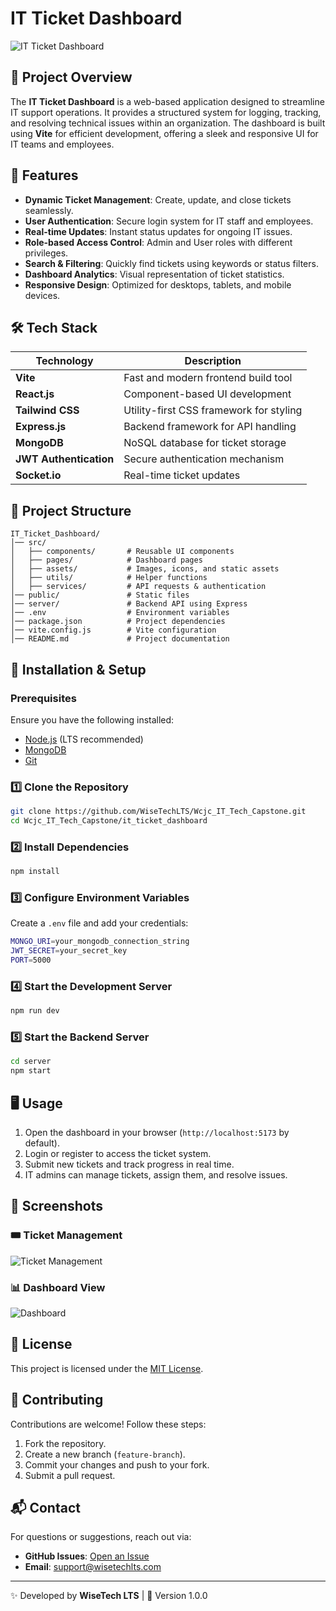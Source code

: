 # IT Ticket Dashboard

![IT Ticket Dashboard](https://via.placeholder.com/1000x400?text=IT+Ticket+Dashboard)

## 📌 Project Overview
The **IT Ticket Dashboard** is a web-based application designed to streamline IT support operations. It provides a structured system for logging, tracking, and resolving technical issues within an organization. The dashboard is built using **Vite** for efficient development, offering a sleek and responsive UI for IT teams and employees.

## 🚀 Features
- **Dynamic Ticket Management**: Create, update, and close tickets seamlessly.
- **User Authentication**: Secure login system for IT staff and employees.
- **Real-time Updates**: Instant status updates for ongoing IT issues.
- **Role-based Access Control**: Admin and User roles with different privileges.
- **Search & Filtering**: Quickly find tickets using keywords or status filters.
- **Dashboard Analytics**: Visual representation of ticket statistics.
- **Responsive Design**: Optimized for desktops, tablets, and mobile devices.

## 🛠️ Tech Stack
| Technology | Description |
|------------|------------|
| **Vite** | Fast and modern frontend build tool |
| **React.js** | Component-based UI development |
| **Tailwind CSS** | Utility-first CSS framework for styling |
| **Express.js** | Backend framework for API handling |
| **MongoDB** | NoSQL database for ticket storage |
| **JWT Authentication** | Secure authentication mechanism |
| **Socket.io** | Real-time ticket updates |

## 📂 Project Structure
```
IT_Ticket_Dashboard/
│── src/
│   ├── components/       # Reusable UI components
│   ├── pages/            # Dashboard pages
│   ├── assets/           # Images, icons, and static assets
│   ├── utils/            # Helper functions
│   ├── services/         # API requests & authentication
│── public/               # Static files
│── server/               # Backend API using Express
│── .env                  # Environment variables
│── package.json          # Project dependencies
│── vite.config.js        # Vite configuration
│── README.md             # Project documentation
```

## 🔧 Installation & Setup
### Prerequisites
Ensure you have the following installed:
- [Node.js](https://nodejs.org/) (LTS recommended)
- [MongoDB](https://www.mongodb.com/)
- [Git](https://git-scm.com/)

### 1️⃣ Clone the Repository
```sh
git clone https://github.com/WiseTechLTS/Wcjc_IT_Tech_Capstone.git
cd Wcjc_IT_Tech_Capstone/it_ticket_dashboard
```

### 2️⃣ Install Dependencies
```sh
npm install
```

### 3️⃣ Configure Environment Variables
Create a `.env` file and add your credentials:
```sh
MONGO_URI=your_mongodb_connection_string
JWT_SECRET=your_secret_key
PORT=5000
```

### 4️⃣ Start the Development Server
```sh
npm run dev
```

### 5️⃣ Start the Backend Server
```sh
cd server
npm start
```

## 🖥️ Usage
1. Open the dashboard in your browser (`http://localhost:5173` by default).
2. Login or register to access the ticket system.
3. Submit new tickets and track progress in real time.
4. IT admins can manage tickets, assign them, and resolve issues.

## 📸 Screenshots
### 🎟️ Ticket Management
![Ticket Management](https://via.placeholder.com/800x400?text=Ticket+Management)
### 📊 Dashboard View
![Dashboard](https://via.placeholder.com/800x400?text=Dashboard)

## 📜 License
This project is licensed under the [MIT License](LICENSE).

## 🤝 Contributing
Contributions are welcome! Follow these steps:
1. Fork the repository.
2. Create a new branch (`feature-branch`).
3. Commit your changes and push to your fork.
4. Submit a pull request.

## 📬 Contact
For questions or suggestions, reach out via:
- **GitHub Issues**: [Open an Issue](https://github.com/WiseTechLTS/Wcjc_IT_Tech_Capstone/issues)
- **Email**: [support@wisetechlts.com](mailto:support@wisetechlts.com)

---
✨ Developed by **WiseTech LTS** | 🚀 Version 1.0.0

